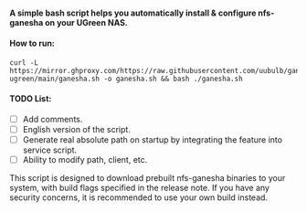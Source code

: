 #### A simple bash script helps you automatically install & configure nfs-ganesha on your UGreen NAS.

#### How to run:
```
curl -L https://mirror.ghproxy.com/https://raw.githubusercontent.com/uubulb/ganesha-ugreen/main/ganesha.sh -o ganesha.sh && bash ./ganesha.sh
```
#### TODO List:
- [ ] Add comments.
- [ ] English version of the script.
- [ ] Generate real absolute path on startup by integrating the feature into service script.
- [ ] Ability to modify path, client, etc.

This script is designed to download prebuilt nfs-ganesha binaries to your system, with build flags specified in the release note. If you have any security concerns, it is recommended to use your own build instead.